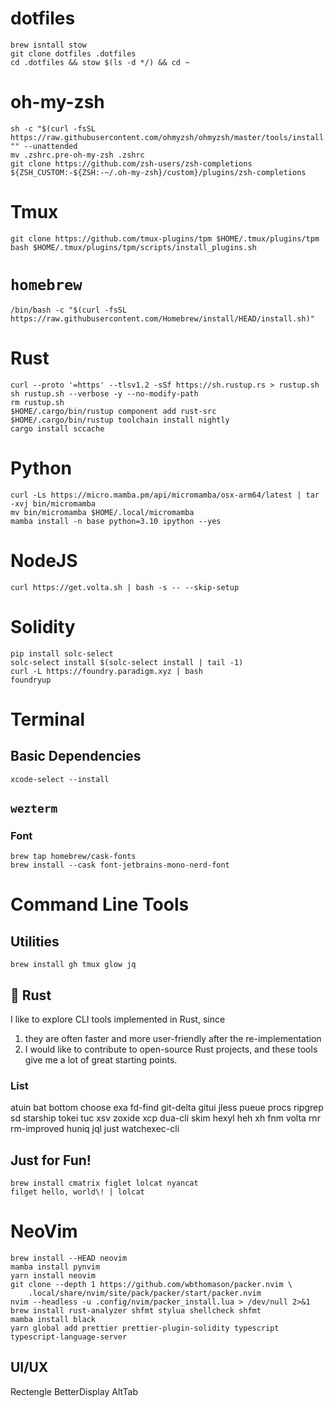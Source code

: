 # dotfiles

```
brew isntall stow
git clone dotfiles .dotfiles
cd .dotfiles && stow $(ls -d */) && cd ~
```

# oh-my-zsh

```
sh -c "$(curl -fsSL https://raw.githubusercontent.com/ohmyzsh/ohmyzsh/master/tools/install.sh)" "" --unattended
mv .zshrc.pre-oh-my-zsh .zshrc
git clone https://github.com/zsh-users/zsh-completions ${ZSH_CUSTOM:-${ZSH:-~/.oh-my-zsh}/custom}/plugins/zsh-completions
```

# Tmux

```
git clone https://github.com/tmux-plugins/tpm $HOME/.tmux/plugins/tpm
bash $HOME/.tmux/plugins/tpm/scripts/install_plugins.sh
```

# `homebrew`

```
/bin/bash -c "$(curl -fsSL https://raw.githubusercontent.com/Homebrew/install/HEAD/install.sh)"
```

# Rust

```
curl --proto '=https' --tlsv1.2 -sSf https://sh.rustup.rs > rustup.sh
sh rustup.sh --verbose -y --no-modify-path
rm rustup.sh
$HOME/.cargo/bin/rustup component add rust-src
$HOME/.cargo/bin/rustup toolchain install nightly
cargo install sccache
```

# Python

```
curl -Ls https://micro.mamba.pm/api/micromamba/osx-arm64/latest | tar -xvj bin/micromamba
mv bin/micromamba $HOME/.local/micromamba
mamba install -n base python=3.10 ipython --yes
```

# NodeJS

```
curl https://get.volta.sh | bash -s -- --skip-setup
```

# Solidity

```
pip install solc-select
solc-select install $(solc-select install | tail -1)
curl -L https://foundry.paradigm.xyz | bash
foundryup
```

# Terminal

## Basic Dependencies

```
xcode-select --install
```

## `wezterm`

### Font

```
brew tap homebrew/cask-fonts
brew install --cask font-jetbrains-mono-nerd-font
```

# Command Line Tools

## Utilities

```
brew install gh tmux glow jq
```

## 🦀 Rust

I like to explore CLI tools implemented in Rust, since

1. they are often faster and more user-friendly after the re-implementation
2. I would like to contribute to open-source Rust projects, and these tools give me a lot of great starting points.

### List

atuin bat bottom choose exa fd-find git-delta gitui jless pueue procs ripgrep sd starship tokei tuc xsv zoxide xcp dua-cli skim hexyl heh xh fnm volta rnr rm-improved huniq jql just watchexec-cli

## Just for Fun!

```
brew install cmatrix figlet lolcat nyancat
filget hello, world\! | lolcat
```

# NeoVim

```
brew install --HEAD neovim
mamba install pynvim
yarn install neovim
git clone --depth 1 https://github.com/wbthomason/packer.nvim \
    .local/share/nvim/site/pack/packer/start/packer.nvim
nvim --headless -u .config/nvim/packer_install.lua > /dev/null 2>&1
brew install rust-analyzer shfmt stylua shellcheck shfmt
mamba install black
yarn global add prettier prettier-plugin-solidity typescript typescript-language-server
```

## UI/UX

Rectengle BetterDisplay AltTab
